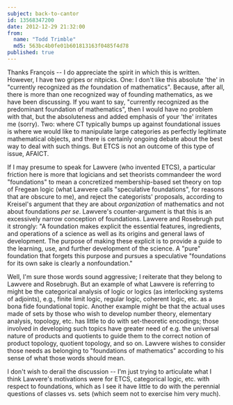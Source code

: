 ```yaml
---
subject: back-to-cantor
id: 13568347200
date: 2012-12-29 21:32:00
from:
  name: "Todd Trimble"
  md5: 563bc4b0fe01b601813163f0485f4d78
published: true
---
```

Thanks François -- I do appreciate the spirit in which this is written. However, I have two gripes or nitpicks. One: I don't like this absolute 'the' in "currently recognized as *the* foundation of mathematics". Because, after all, there is more than one recognized way of founding mathematics, as we have been discussing. If you want to say, "currently recognized as the predominant foundation of mathematics", then I would have no problem with that, but the absoluteness and added emphasis of your 'the' irritates me (sorry). Two: where CT typically bumps up against foundational issues is where we would like to manipulate large categories as perfectly legitimate mathematical objects, and there is certainly ongoing debate about the best way to deal with such things. But ETCS is not an outcome of this type of issue, AFAICT. 

If I may presume to speak for Lawvere (who invented ETCS), a particular friction here is more that logicians and set theorists commandeer the word "foundations" to mean a concretized membership-based set theory on top of Fregean logic (what Lawvere calls "speculative foundations", for reasons that are obscure to me), and reject the categorists' proposals, according to Kreisel's argument that they are about *organization* of mathematics and not about foundations *per se*. Lawvere's counter-argument is that this is an excessively narrow conception of foundations. Lawvere and Rosebrugh put it strongly: "A foundation makes explicit the essential features, ingredients, and operations of a science as well as its origins and general laws of development. The purpose of making these explicit is to provide a guide to the learning, use, and further development of the science. A "pure" foundation that forgets this purpose and pursues a speculative "foundations for its own sake is clearly a nonfoundation." 

Well, I'm sure those words sound aggressive; I reiterate that they belong to Lawvere and Rosebrugh. But an example of what Lawvere is referring to might be the categorical analysis of logic or logics (as interlocking systems of adjoints), e.g., finite limit logic, regular logic, coherent logic, etc. as a bona fide foundational topic. Another example might be that the actual uses made of sets by those who wish to develop number theory, elementary analysis, topology, etc. has little to do with set-theoretic encodings; those involved in developing such topics have greater need of e.g. the universal nature of products and quotients to guide them to the correct notion of product topology, quotient topology, and so on. Lawvere wishes to consider those needs as belonging to "foundations of mathematics" according to his sense of what those words should mean. 

I don't wish to derail the discussion -- I'm just trying to articulate what I think Lawvere's motivations were for ETCS, categorical logic, etc. with respect to foundations, which as I see it have little to do with the perennial questions of classes vs. sets (which seem not to exercise him very much). 
